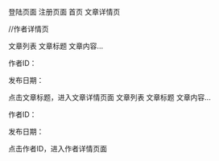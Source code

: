 登陆页面
注册页面
首页
文章详情页

//作者详情页

文章列表
文章标题
文章内容...

作者ID：

发布日期：


点击文章标题，进入文章详情页面
文章列表
文章标题
文章内容...

作者ID：

发布日期：


点击作者ID，进入作者详情页面
